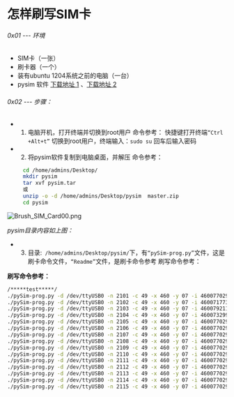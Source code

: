 # 怎样刷写SIM卡

###### 0x01 --- 环境

* SIM卡（一张）
* 刷卡器（一个）
* 装有ubuntu 1204系统之前的电脑（一台）
* pysim 软件 [下载地址 1](https://github.com/4genginc/pysim/archive/master.zip) 、[下载地址 2](https://s3.amazonaws.com/rfagora/sooof/software/pySim/pysim.tar)


###### 0x02 --- 步骤：
* 1.	电脑开机，打开终端并切换到root用户
命令参考：
快捷键打开终端``“Ctrl +Alt+t”``
切换到root用户，终端输入：`sudo su`  回车后输入密码

* 2.	将pysim软件复制到电脑桌面，并解压
命令参考：
```Bash
     cd /home/admins/Desktop/   
     mkdir pysim
     tar xvf pysim.tar
     或
     unzip -o -d /home/admins/Desktop/pysim  master.zip
     cd pysim
```

![Brush_SIM_Card00.png](https://s3.amazonaws.com/rfagora/image/img/Brush_SIM_Card/Brush_SIM_Card00.png)

*pysim目录内容如上图：*

* 3.	目录:`` /home/admins/Desktop/pysim/``下，有``“pySim-prog.py”``文件，这是刷卡命令文件，``“Readme”``文件，是刷卡命令参考
刷写命令参考：



**刷写命令参考：**

```Bash
/*****test*****/
./pySim-prog.py -d /dev/ttyUSB0 -n 2101 -c 49 -x 460 -y 07 -i 460077029239681 -s 8986077890123452101
./pySim-prog.py -d /dev/ttyUSB0 -n 2102 -c 49 -x 460 -y 07 -i 460071773117280 -s 8986077890123452102
./pySim-prog.py -d /dev/ttyUSB0 -n 2103 -c 49 -x 460 -y 07 -i 460079211903523 -s 8986077890123452103
./pySim-prog.py -d /dev/ttyUSB0 -n 2104 -c 49 -x 460 -y 07 -i 460073299225619 -s 8986077890123452104
./pySim-prog.py -d /dev/ttyUSB0 -n 2105 -c 49 -x 460 -y 07 -i 460077029239684 -s 8986077890123452105
./pySim-prog.py -d /dev/ttyUSB0 -n 2106 -c 49 -x 460 -y 07 -i 460077029239685 -s 8986077890123452106
./pySim-prog.py -d /dev/ttyUSB0 -n 2107 -c 49 -x 460 -y 07 -i 460077029239687 -s 8986077890123452107
./pySim-prog.py -d /dev/ttyUSB0 -n 2108 -c 49 -x 460 -y 07 -i 460077029239688 -s 8986077890123452108
./pySim-prog.py -d /dev/ttyUSB0 -n 2109 -c 49 -x 460 -y 07 -i 460077029239689 -s 8986077890123452109
./pySim-prog.py -d /dev/ttyUSB0 -n 2110 -c 49 -x 460 -y 07 -i 460077029239690 -s 8986077890123452110
./pySim-prog.py -d /dev/ttyUSB0 -n 2111 -c 49 -x 460 -y 07 -i 460077029239691 -s 8986077890123452111
./pySim-prog.py -d /dev/ttyUSB0 -n 2112 -c 49 -x 460 -y 07 -i 460077029239692 -s 8986077890123452112
./pySim-prog.py -d /dev/ttyUSB0 -n 2113 -c 49 -x 460 -y 07 -i 460077029239693 -s 8986077890123452113
./pySim-prog.py -d /dev/ttyUSB0 -n 2114 -c 49 -x 460 -y 07 -i 460077029239694 -s 8986077890123452114
./pySim-prog.py -d /dev/ttyUSB0 -n 2115 -c 49 -x 460 -y 07 -i 460077029239695 -s 8986077890123452115
```
